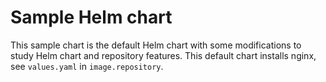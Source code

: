 # Sample Helm chart

This sample chart is the default Helm chart with some modifications to study Helm chart and repository features. This default chart installs nginx, see ```values.yaml``` in ```image.repository```.